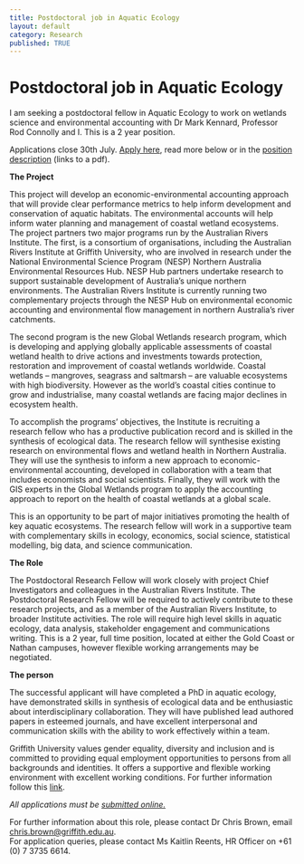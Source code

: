 ```yaml
---
title: Postdoctoral job in Aquatic Ecology
layout: default
category: Research
published: TRUE
---
```


# Postdoctoral job in Aquatic Ecology

I am seeking a postdoctoral fellow in Aquatic Ecology to work on wetlands science and environmental accounting with Dr Mark Kennard, Professor Rod Connolly and I.
This is a 2 year position.

Applications close 30th July. [Apply here](https://ps-jobs.griffith.edu.au/psc/CAREERS/EMPLOYEE/HRMS/c/HRS_HRAM_FL.HRS_CG_SEARCH_FL.GBL?FOCUS=Applicant&Page=HRS_APP_JBPST&Action=U&FOCUS=Applicant&SiteId=100&JobOpeningId=109379&PostingSeq=1), read more below or in the [position description](/data/00058808_PD.pdf) (links to a pdf).

**The Project**

This project will develop an economic-environmental accounting approach that will provide clear performance metrics to help inform development and conservation of aquatic habitats. The environmental accounts will help inform water planning and management of coastal wetland ecosystems. The project partners two major programs run by the Australian Rivers Institute.
The first, is a consortium of organisations, including the Australian Rivers Institute at Griffith University, who are involved in research under the National Environmental Science Program (NESP) Northern Australia Environmental Resources Hub. NESP Hub partners undertake research to support sustainable development of Australia’s unique northern environments. The Australian Rivers Institute is currently running two complementary projects through the NESP Hub on environmental economic accounting and environmental flow management in northern Australia’s river catchments.   

The second program is the new Global Wetlands research program, which is developing and applying globally applicable assessments of coastal wetland health to drive actions and investments towards protection, restoration and improvement of coastal wetlands worldwide. Coastal wetlands – mangroves, seagrass and saltmarsh – are valuable ecosystems with high biodiversity. However as the world’s coastal cities continue to grow and industrialise, many coastal wetlands are facing major declines in ecosystem health.   

To accomplish the programs’ objectives, the Institute is recruiting a research fellow who has a productive publication record and is skilled in the synthesis of ecological data. The research fellow will synthesise existing research on environmental flows and wetland health in Northern Australia. They will use the synthesis to inform a new approach to economic-environmental accounting, developed in collaboration with a team that includes economists and social scientists. Finally, they will work with the GIS experts in the Global Wetlands program to apply the accounting approach to report on the health of coastal wetlands at a global scale.   

This is an opportunity to be part of major initiatives promoting the health of key aquatic ecosystems. The research fellow will work in a supportive team with complementary skills in ecology, economics, social science, statistical modelling, big data, and science communication.

**The Role**

The Postdoctoral Research Fellow will work closely with project Chief Investigators and colleagues in the Australian Rivers Institute. The Postdoctoral Research Fellow will be required to actively contribute to these research projects, and as a member of the Australian Rivers Institute, to broader Institute activities.  The role will require high level skills in aquatic ecology, data analysis, stakeholder engagement and communications writing.
This is a 2 year, full time position, located at either the Gold Coast or Nathan campuses, however flexible working arrangements may be negotiated.

**The person**

The successful applicant will have completed a PhD in aquatic ecology, have demonstrated skills in synthesis of ecological data and be enthusiastic about interdisciplinary collaboration. They will have published lead authored papers in esteemed journals, and have excellent interpersonal and communication skills with the ability to work effectively within a team.

Griffith University values gender equality, diversity and inclusion and is committed to providing equal employment opportunities to persons from all backgrounds and identities. It offers a supportive and flexible working environment with excellent working conditions. For further information follow this [link](https://www.griffith.edu.au/equity).

 *All applications must be [submitted online.](https://ps-jobs.griffith.edu.au/psc/CAREERS/EMPLOYEE/HRMS/c/HRS_HRAM_FL.HRS_CG_SEARCH_FL.GBL?FOCUS=Applicant&Page=HRS_APP_JBPST&Action=U&FOCUS=Applicant&SiteId=100&JobOpeningId=109379&PostingSeq=1)*

For further information about this role, please contact Dr Chris Brown, email chris.brown@griffith.edu.au.  
For application queries, please contact Ms Kaitlin Reents, HR Officer on +61 (0) 7 3735 6614.
